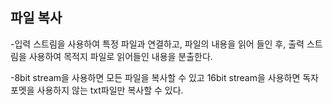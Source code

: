 ## 파일 복사
-입력 스트림을 사용하여 특정 파일과 연결하고, 파일의 내용을 읽어 들인 후, 출력 스트림을 사용하여 목적지 파일로 읽어들인 내용을 분출한다.

-8bit stream을 사용하면 모든 파일을 복사할 수 있고
16bit stream을 사용하면 독자 포멧을 사용하지 않는 txt파일만 복사할 수 있다.